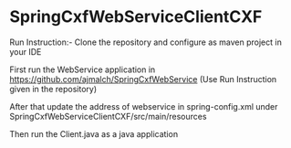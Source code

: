 # SpringCxfWebServiceClientCXF

Run Instruction:-
Clone the repository and configure as maven project in your IDE

First run the WebService application in https://github.com/ajmalch/SpringCxfWebService (Use Run Instruction given in the repository)

After that update the address of webservice in spring-config.xml under
SpringCxfWebServiceClientCXF/src/main/resources

Then run the Client.java as a java application
